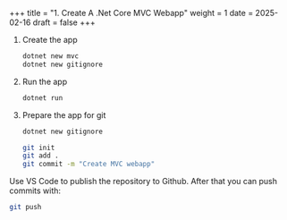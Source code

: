 +++
title = "1. Create A .Net Core MVC Webapp"
weight = 1
date = 2025-02-16
draft = false
+++

1.  Create the app

    ```bash
    dotnet new mvc
    dotnet new gitignore
    ```

2. Run the app

    ```bash
    dotnet run
    ```

3.  Prepare the app for git

    ```bash
    dotnet new gitignore

    git init
    git add .
    git commit -m "Create MVC webapp"
    ```

Use VS Code to publish the repository to Github. After that you can push commits with:

```bash
git push
```

